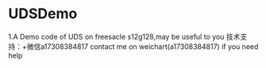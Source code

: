# UDSDemo
1.A Demo code of UDS on freesacle s12g128,may be useful to you
技术支持：+微信a17308384817
contact me on weichart(a17308384817) if you need help
